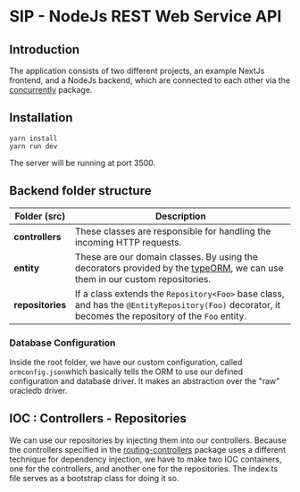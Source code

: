 # SIP - NodeJs REST Web Service API

## Introduction

The application consists of two different projects, an example NextJs frontend, and a NodeJs backend, which are connected to each other via the [concurrently](https://www.npmjs.com/package/concurrently) package. 

## Installation

    yarn install
    yarn run dev
The server will be running at port 3500.
## Backend folder structure
|**Folder (src)**  | **Description** |
|--|--|
| **controllers** | These classes are responsible for handling the incoming HTTP requests. |
| **entity** | These are our domain classes. By using the decorators provided by the [typeORM](https://www.npmjs.com/package/typeorm), we can use them in our custom repositories.  |
| **repositories** |  If a class extends the `Repository<Foo>` base class, and has the `@EntityRepository(Foo)` decorator, it becomes the repository of the `Foo` entity.| 

### Database Configuration
Inside the root folder, we have our custom configuration, called `ormconfig.json`which basically tells the ORM to use our defined configuration and database driver. It makes an abstraction over the "raw" oracledb driver.

## IOC : Controllers - Repositories
We can use our repositories by injecting them into our controllers. Because the controllers specified in the [routing-controllers](https://www.npmjs.com/package/routing-controllers) package uses a different technique for dependency injection, we have to make two IOC containers, one for the controllers, and another one for the repositories. The index.ts file serves as a bootstrap class for doing it so.












